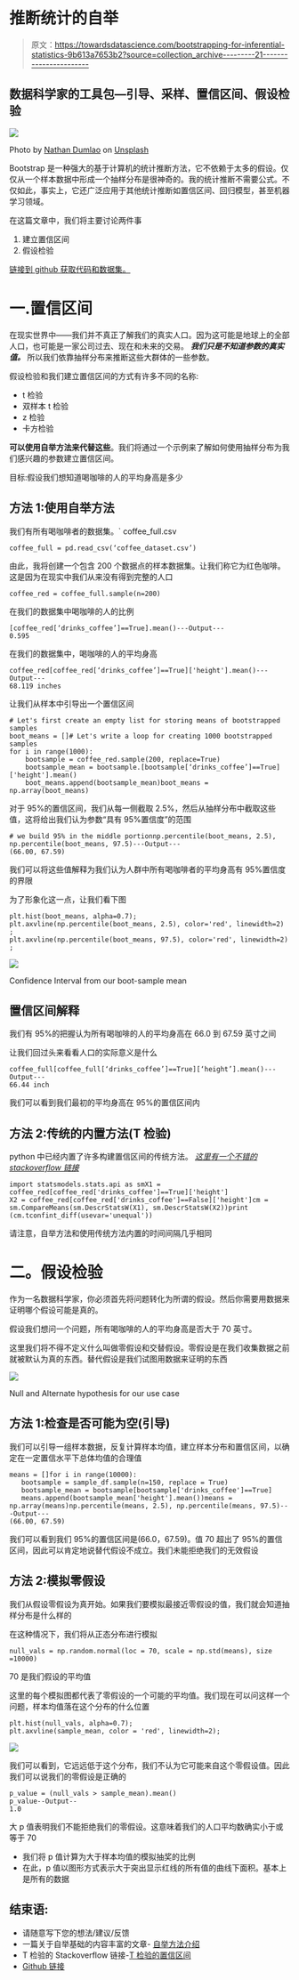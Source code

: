 # 推断统计的自举

> 原文：<https://towardsdatascience.com/bootstrapping-for-inferential-statistics-9b613a7653b2?source=collection_archive---------21----------------------->

## 数据科学家的工具包—引导、采样、置信区间、假设检验

![](img/1cf47ff27a1efa639dbada248aef4baf.png)

Photo by [Nathan Dumlao](https://unsplash.com/@nate_dumlao?utm_source=medium&utm_medium=referral) on [Unsplash](https://unsplash.com?utm_source=medium&utm_medium=referral)

Bootstrap 是一种强大的基于计算机的统计推断方法，它不依赖于太多的假设。仅仅从一个样本数据中形成一个抽样分布是很神奇的。我的统计推断不需要公式。不仅如此，事实上，它还广泛应用于其他统计推断如置信区间、回归模型，甚至机器学习领域。

在这篇文章中，我们将主要讨论两件事

1.  建立置信区间
2.  假设检验

[链接到 github 获取代码和数据集。](https://github.com/samarth-agrawal-86/data_scientist_toolkit)

# 一.置信区间

在现实世界中——我们并不真正了解我们的真实人口。因为这可能是地球上的全部人口，也可能是一家公司过去、现在和未来的交易。 ***我们只是不知道参数的真实值。*** 所以我们依靠抽样分布来推断这些大群体的一些参数。

假设检验和我们建立置信区间的方式有许多不同的名称:

*   t 检验
*   双样本 t 检验
*   z 检验
*   卡方检验

**可以使用自举方法来代替这些**。我们将通过一个示例来了解如何使用抽样分布为我们感兴趣的参数建立置信区间。

目标:假设我们想知道喝咖啡的人的平均身高是多少

## 方法 1:使用自举方法

我们有所有喝咖啡者的数据集。` coffee_full.csv

```
coffee_full = pd.read_csv(‘coffee_dataset.csv’)
```

由此，我将创建一个包含 200 个数据点的样本数据集。让我们称它为红色咖啡。这是因为在现实中我们从来没有得到完整的人口

```
coffee_red = coffee_full.sample(n=200)
```

在我们的数据集中喝咖啡的人的比例

```
[coffee_red[‘drinks_coffee’]==True].mean()---Output---
0.595
```

在我们的数据集中，喝咖啡的人的平均身高

```
coffee_red[coffee_red[‘drinks_coffee’]==True]['height'].mean()---Output---
68.119 inches
```

让我们从样本中引导出一个置信区间

```
# Let's first create an empty list for storing means of bootstrapped samples
boot_means = []# Let's write a loop for creating 1000 bootstrapped samples
for i in range(1000):
    bootsample = coffee_red.sample(200, replace=True)
    bootsample_mean = bootsample.[bootsample[‘drinks_coffee’]==True]['height'].mean()
    boot_means.append(bootsample_mean)boot_means = np.array(boot_means)
```

对于 95%的置信区间，我们从每一侧截取 2.5%，然后从抽样分布中截取这些值，这将给出我们认为参数“具有 95%置信度”的范围

```
# we build 95% in the middle portionnp.percentile(boot_means, 2.5), np.percentile(boot_means, 97.5)---Output---
(66.00, 67.59)
```

我们可以将这些值解释为我们认为人群中所有喝咖啡者的平均身高有 95%置信度的界限

为了形象化这一点，让我们看下图

```
plt.hist(boot_means, alpha=0.7);
plt.axvline(np.percentile(boot_means, 2.5), color='red', linewidth=2) ;
plt.axvline(np.percentile(boot_means, 97.5), color='red', linewidth=2) ;
```

![](img/4ec0a9197e07cf7866623b3cc4a07ddc.png)

Confidence Interval from our boot-sample mean

## 置信区间解释

我们有 95%的把握认为所有喝咖啡的人的平均身高在 66.0 到 67.59 英寸之间

让我们回过头来看看人口的实际意义是什么

```
coffee_full[coffee_full[‘drinks_coffee’]==True][‘height’].mean()---Output---
66.44 inch
```

我们可以看到我们最初的平均身高在 95%的置信区间内

## 方法 2:传统的内置方法(T 检验)

python 中已经内置了许多构建置信区间的传统方法。 [*这里有一个不错的 stackoverflow 链接*](https://stackoverflow.com/questions/31768464/confidence-interval-for-t-test-difference-between-means-in-python)

```
import statsmodels.stats.api as smX1 = coffee_red[coffee_red['drinks_coffee']==True]['height'] 
X2 = coffee_red[coffee_red['drinks_coffee']==False]['height']cm = sm.CompareMeans(sm.DescrStatsW(X1), sm.DescrStatsW(X2))print (cm.tconfint_diff(usevar='unequal'))
```

请注意，自举方法和使用传统方法内置的时间间隔几乎相同

# 二。假设检验

作为一名数据科学家，你必须首先将问题转化为所谓的假设。然后你需要用数据来证明哪个假设可能是真的。

假设我们想问一个问题，所有喝咖啡的人的平均身高是否大于 70 英寸。

这里我们将不得不定义什么叫做零假设和交替假设。零假设是在我们收集数据之前就被默认为真的东西。替代假设是我们试图用数据来证明的东西

![](img/7c366f22ce5f8a14a4292b870c41448c.png)

Null and Alternate hypothesis for our use case

## 方法 1:检查是否可能为空(引导)

我们可以引导一组样本数据，反复计算样本均值，建立样本分布和置信区间，以确定在一定置信水平下总体均值的合理值

```
means = []for i in range(10000):
   bootsample = sample_df.sample(n=150, replace = True)
   bootsample_mean = bootsample[bootsample['drinks_coffee']==True]
   means.append(bootsample_mean['height'].mean())means = np.array(means)np.percentile(means, 2.5), np.percentile(means, 97.5)---Output---
(66.00, 67.59)
```

我们可以看到我们 95%的置信区间是(66.0，67.59)。值 70 超出了 95%的置信区间，因此可以肯定地说替代假设不成立。我们未能拒绝我们的无效假设

## 方法 2:模拟零假设

我们从假设零假设为真开始。如果我们要模拟最接近零假设的值，我们就会知道抽样分布是什么样的

在这种情况下，我们将从正态分布进行模拟

```
null_vals = np.random.normal(loc = 70, scale = np.std(means), size =10000)
```

70 是我们假设的平均值

这里的每个模拟图都代表了零假设的一个可能的平均值。我们现在可以问这样一个问题，样本均值落在这个分布的什么位置

```
plt.hist(null_vals, alpha=0.7);
plt.axvline(sample_mean, color = 'red', linewidth=2);
```

![](img/98cecc399725a1ce3387628b1d37533f.png)

我们可以看到，它远远低于这个分布，我们不认为它可能来自这个零假设值。因此我们可以说我们的零假设是正确的

```
p_value = (null_vals > sample_mean).mean()
p_value--Output--
1.0
```

大 p 值表明我们不能拒绝我们的零假设。这意味着我们的人口平均数确实小于或等于 70

*   我们将 p 值计算为大于样本均值的模拟抽奖的比例
*   在此，p 值以图形方式表示大于突出显示红线的所有值的曲线下面积。基本上是所有的数据

## 结束语:

*   请随意写下您的想法/建议/反馈
*   一篇关于自举基础的内容丰富的文章- [自举方法介绍](/an-introduction-to-the-bootstrap-method-58bcb51b4d60)
*   T 检验的 Stackoverflow 链接-[T 检验的置信区间](https://stackoverflow.com/questions/31768464/confidence-interval-for-t-test-difference-between-means-in-python)
*   [Github 链接](https://github.com/samarth-agrawal-86/data_scientist_toolkit)